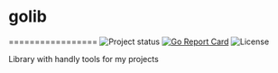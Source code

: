 # golib
=================
![Project status](https://img.shields.io/badge/version-0.1.0-green.svg)
[![Go Report Card](https://goreportcard.com/badge/github.com/CoderSergiy/golib)](https://goreportcard.com/report/github.com/CoderSergiy/golib)
![License](https://img.shields.io/dub/l/vibe-d.svg)

Library with handly tools for my projects
